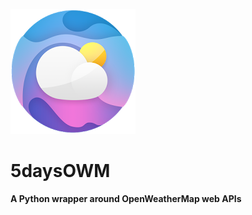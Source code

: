 [![logo](pic.png)](https://github.com/titungpemba)

#  5daysOWM 
**A Python wrapper around OpenWeatherMap web APIs**
